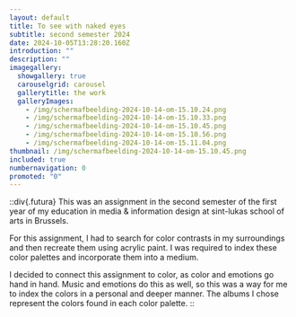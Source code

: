 ```yaml
---
layout: default
title: To see with naked eyes
subtitle: second semester 2024
date: 2024-10-05T13:28:20.160Z
introduction: ""
description: ""
imagegallery:
  showgallery: true
  carouselgrid: carousel
  gallerytitle: the work
  galleryImages:
    - /img/scherm­afbeelding-2024-10-14-om-15.10.24.png
    - /img/scherm­afbeelding-2024-10-14-om-15.10.33.png
    - /img/scherm­afbeelding-2024-10-14-om-15.10.45.png
    - /img/scherm­afbeelding-2024-10-14-om-15.10.56.png
    - /img/scherm­afbeelding-2024-10-14-om-15.11.04.png
thumbnail: /img/scherm­afbeelding-2024-10-14-om-15.10.45.png
included: true
numbernavigation: 0
promoted: "0"
---
```

::div{.futura} 
This was an assignment in the second semester of the first year
of my education in media & information design at sint-lukas school of arts in
Brussels. 

For this assignment, I had to search for color contrasts in my
surroundings and then recreate them using acrylic paint. I was required to
index these color palettes and incorporate them into a medium.

I decided to connect this assignment to color, as color and emotions go hand in hand. Music and emotions do this as well, so this was a way for me to index the colors in a personal and deeper manner. The albums I chose represent the colors found in each color palette.
::
